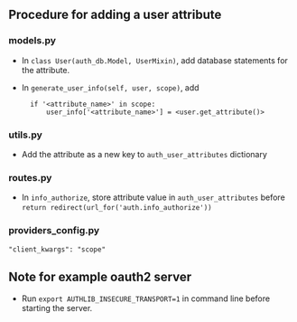 ## Procedure for adding a user attribute

### models.py
- In `class User(auth_db.Model, UserMixin)`, add database statements for the attribute.

- In `generate_user_info(self, user, scope)`, add
  
        if '<attribute_name>' in scope:
            user_info['<attribute_name>'] = <user.get_attribute()>

### utils.py
- Add the attribute as a new key to `auth_user_attributes` dictionary


### routes.py
- In `info_authorize`, store attribute value in `auth_user_attributes` 
  before `return redirect(url_for('auth.info_authorize'))`
  
### providers_config.py
`"client_kwargs": "scope"`


## Note for example oauth2 server
- Run `export AUTHLIB_INSECURE_TRANSPORT=1` in command line before starting the server.